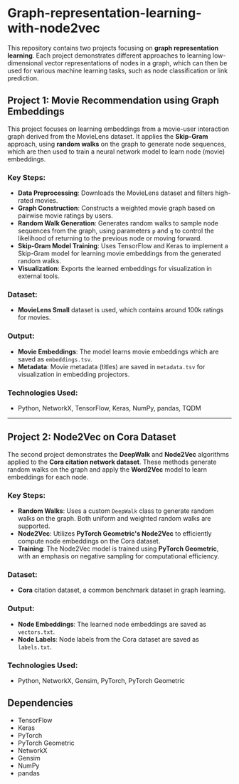 # Graph-representation-learning-with-node2vec

This repository contains two projects focusing on **graph representation learning**. Each project demonstrates different approaches to learning low-dimensional vector representations of nodes in a graph, which can then be used for various machine learning tasks, such as node classification or link prediction.

## Project 1: Movie Recommendation using Graph Embeddings

This project focuses on learning embeddings from a movie-user interaction graph derived from the MovieLens dataset. It applies the **Skip-Gram** approach, using **random walks** on the graph to generate node sequences, which are then used to train a neural network model to learn node (movie) embeddings.

### Key Steps:
- **Data Preprocessing**: Downloads the MovieLens dataset and filters high-rated movies.
- **Graph Construction**: Constructs a weighted movie graph based on pairwise movie ratings by users.
- **Random Walk Generation**: Generates random walks to sample node sequences from the graph, using parameters `p` and `q` to control the likelihood of returning to the previous node or moving forward.
- **Skip-Gram Model Training**: Uses TensorFlow and Keras to implement a Skip-Gram model for learning movie embeddings from the generated random walks.
- **Visualization**: Exports the learned embeddings for visualization in external tools.

### Dataset:
- **MovieLens Small** dataset is used, which contains around 100k ratings for movies.

### Output:
- **Movie Embeddings**: The model learns movie embeddings which are saved as `embeddings.tsv`.
- **Metadata**: Movie metadata (titles) are saved in `metadata.tsv` for visualization in embedding projectors.

### Technologies Used:
- Python, NetworkX, TensorFlow, Keras, NumPy, pandas, TQDM

---

## Project 2: Node2Vec on Cora Dataset

The second project demonstrates the **DeepWalk** and **Node2Vec** algorithms applied to the **Cora citation network dataset**. These methods generate random walks on the graph and apply the **Word2Vec** model to learn embeddings for each node.

### Key Steps:
- **Random Walks**: Uses a custom `DeepWalk` class to generate random walks on the graph. Both uniform and weighted random walks are supported.
- **Node2Vec**: Utilizes **PyTorch Geometric's Node2Vec** to efficiently compute node embeddings on the Cora dataset.
- **Training**: The Node2Vec model is trained using **PyTorch Geometric**, with an emphasis on negative sampling for computational efficiency.

### Dataset:
- **Cora** citation dataset, a common benchmark dataset in graph learning.

### Output:
- **Node Embeddings**: The learned node embeddings are saved as `vectors.txt`.
- **Node Labels**: Node labels from the Cora dataset are saved as `labels.txt`.

### Technologies Used:
- Python, NetworkX, Gensim, PyTorch, PyTorch Geometric

## Dependencies

- TensorFlow
- Keras
- PyTorch
- PyTorch Geometric
- NetworkX
- Gensim
- NumPy
- pandas
